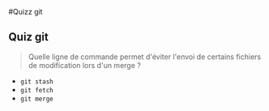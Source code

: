 #Quizz git
## Quiz git
> Quelle ligne de commande permet d'éviter l'envoi de certains fichiers de modification lors d'un merge ? 

- `git stash`
- `git fetch`
- `git merge`